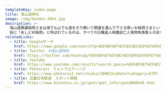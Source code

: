 ```yaml
---
templateKey: index-page
title: 海山道神社
image: /img/honden-3054.jpg
description: >-
  海山道開運稲荷さまは海でも山でも道をきり開いて開運を運んで下さる尊いお稲荷さまということで、お金やお客様を運べば商売繁盛、車や船を運んで交通安全・海上安全・旅行安全、筆を運んで受験合格・就職出世成功、その他縁結、子授、安産、病気平癒、借金取り等道を切り開いて都合よくお運びいただく開運諸願成就のあしどめ稲荷さまです。
  俗に「あしどめ稲荷」と呼ばれているのは、すべての災難盗人病魔逃亡人落物魚族客人の足をとめて福をお授けくださるからで、昔から特に、開運厄除足留等に霊験あらたかであるいわれています。
relatedLinks:
  - title: Googleサーチ
    href: https://www.google.com/search?q=%E6%B5%B7%E5%B1%B1%E9%81%93%E7%A5%9E%E7%A4%BE&tbm=isch
  - title: Twitter　#海山道神社
    href: https://twitter.com/hashtag/%E6%B5%B7%E5%B1%B1%E9%81%93%E7%A5%9E%E7%A4%BE
  - title: YouTube
    href: https://www.youtube.com/results?search_query=%E6%B5%B7%E5%B1%B1%E9%81%93%E7%A5%9E%E7%A4%BE
  - title: Photorait　フォトウエディング
    href: https://www.photorait.net/studio/200625/photo?category=5797
  - title: 近畿日本鉄道　スポット情報
    href: https://www.kintetsu.co.jp/spot/spot_info/spot0000546.html
---
```

